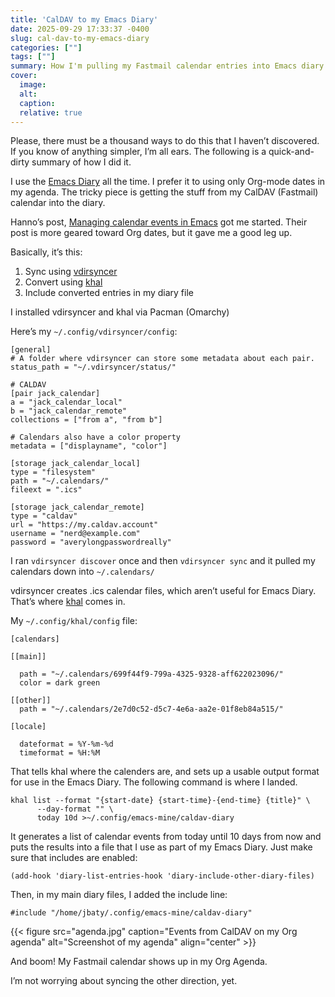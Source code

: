 ```yaml
---
title: 'CalDAV to my Emacs Diary'
date: 2025-09-29 17:33:37 -0400
slug: cal-dav-to-my-emacs-diary
categories: [""]
tags: [""]
summary: How I'm pulling my Fastmail calendar entries into Emacs diary entries.
cover: 
  image: 
  alt: 
  caption: 
  relative: true
---
```


Please, there must be a thousand ways to do this that I haven’t discovered. If you know of anything simpler, I’m all ears. The following is a quick-and-dirty summary of how I did it.

I use the [Emacs Diary](https://www.gnu.org/software/emacs/manual/html_node/emacs/Diary.html) all the time. I prefer it to using only Org-mode dates in my agenda. The tricky piece is getting the stuff from my CalDAV (Fastmail) calendar into the diary.

Hanno’s post, [Managing calendar events in Emacs](https://www.hoowl.se/khalel.html) got me started. Their post is more geared toward Org dates, but it gave me a good leg up.

Basically, it’s this:

1.  Sync using [vdirsyncer](https://vdirsyncer.pimutils.org/en/stable/index.html)
2.  Convert using [khal](https://khal.readthedocs.io/en/latest/index.html)
3.  Include converted entries in my diary file

I installed vdirsyncer and khal via Pacman (Omarchy)

Here’s my `~/.config/vdirsyncer/config`:

```
[general]
# A folder where vdirsyncer can store some metadata about each pair.
status_path = "~/.vdirsyncer/status/"

# CALDAV
[pair jack_calendar]
a = "jack_calendar_local"
b = "jack_calendar_remote"
collections = ["from a", "from b"]

# Calendars also have a color property
metadata = ["displayname", "color"]

[storage jack_calendar_local]
type = "filesystem"
path = "~/.calendars/"
fileext = ".ics"

[storage jack_calendar_remote]
type = "caldav"
url = "https://my.caldav.account"
username = "nerd@example.com"
password = "averylongpasswordreally"
```

I ran `vdirsyncer discover` once and then `vdirsyncer sync` and it pulled my calendars down into `~/.calendars/`

vdirsyncer creates .ics calendar files, which aren’t useful for Emacs Diary. That’s where [khal](https://khal.readthedocs.io/en/latest/index.html) comes in.

My `~/.config/khal/config` file:

```
[calendars]

[[main]]

  path = "~/.calendars/699f44f9-799a-4325-9328-aff622023096/"
  color = dark green

[[other]]
  path = "~/.calendars/2e7d0c52-d5c7-4e6a-aa2e-01f8eb84a515/"

[locale]

  dateformat = %Y-%m-%d
  timeformat = %H:%M
```

That tells khal where the calenders are, and sets up a usable output format for use in the Emacs Diary. The following command is where I landed.

```
khal list --format "{start-date} {start-time}-{end-time} {title}" \
      --day-format "" \
      today 10d >~/.config/emacs-mine/caldav-diary
```

It generates a list of calendar events from today until 10 days from now and puts the results into a file that I use as part of my Emacs Diary. Just make sure that includes are enabled:

```
(add-hook 'diary-list-entries-hook 'diary-include-other-diary-files)
```

Then, in my main diary files, I added the include line:

```
#include "/home/jbaty/.config/emacs-mine/caldav-diary"
```


{{< figure src="agenda.jpg" caption="Events from CalDAV on my Org agenda" alt="Screenshot of my agenda" align="center" >}}

And boom! My Fastmail calendar shows up in my Org Agenda.

I’m not worrying about syncing the other direction, yet.
